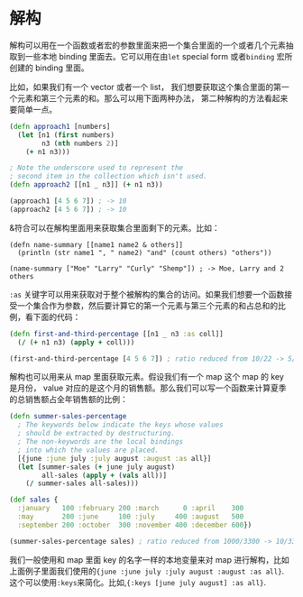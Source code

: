 # 解构

解构可以用在一个函数或者宏的参数里面来把一个集合里面的一个或者几个元素抽取到一些本地 binding 里面去。它可以用在由`let` special form 或者`binding` 宏所创建的 binding 里面。

比如，如果我们有一个 vector 或者一个 list， 我们想要获取这个集合里面的第一个元素和第三个元素的和。那么可以用下面两种办法， 第二种解构的方法看起来要简单一点。

```clj
(defn approach1 [numbers]
  (let [n1 (first numbers)
        n3 (nth numbers 2)]
    (+ n1 n3)))

; Note the underscore used to represent the
; second item in the collection which isn't used.
(defn approach2 [[n1 _ n3]] (+ n1 n3))

(approach1 [4 5 6 7]) ; -> 10
(approach2 [4 5 6 7]) ; -> 10
```

&符合可以在解构里面用来获取集合里面剩下的元素。比如：

```
(defn name-summary [[name1 name2 & others]]
  (println (str name1 ", " name2) "and" (count others) "others"))

(name-summary ["Moe" "Larry" "Curly" "Shemp"]) ; -> Moe, Larry and 2 others
```

`:as` 关键字可以用来获取对于整个被解构的集合的访问。如果我们想要一个函数接受一个集合作为参数，然后要计算它的第一个元素与第三个元素的和占总和的比例，看下面的代码：

```clj
(defn first-and-third-percentage [[n1 _ n3 :as coll]]
  (/ (+ n1 n3) (apply + coll)))

(first-and-third-percentage [4 5 6 7]) ; ratio reduced from 10/22 -> 5/11
```

解构也可以用来从 map 里面获取元素。假设我们有一个 map 这个 map 的 key 是月份， value 对应的是这个月的销售额。那么我们可以写一个函数来计算夏季的总销售额占全年销售额的比例：

```clj
(defn summer-sales-percentage
  ; The keywords below indicate the keys whose values
  ; should be extracted by destructuring.
  ; The non-keywords are the local bindings
  ; into which the values are placed.
  [{june :june july :july august :august :as all}]
  (let [summer-sales (+ june july august)
        all-sales (apply + (vals all))]
    (/ summer-sales all-sales)))

(def sales {
  :january   100 :february 200 :march      0 :april    300
  :may       200 :june     100 :july     400 :august   500
  :september 200 :october  300 :november 400 :december 600})

(summer-sales-percentage sales) ; ratio reduced from 1000/3300 -> 10/33
```

我们一般使用和 map 里面 key 的名字一样的本地变量来对 map 进行解构，比如上面例子里面我们使用的`{june :june july :july august :august :as all}`. 这个可以使用`:keys`来简化。比如,`{:keys [june july august] :as all}`.
